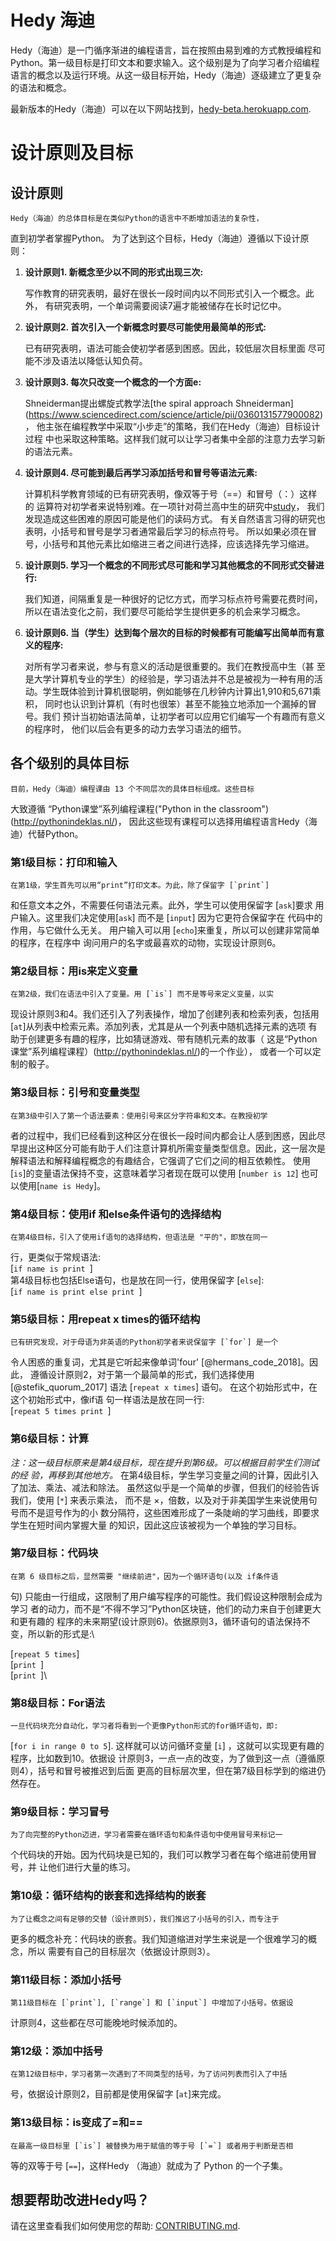 # Hedy 海迪
Hedy（海迪）是一门循序渐进的编程语言，旨在按照由易到难的方式教授编程和Python。第一级目标是打印文本和要求输入。这个级别是为了向学习者介绍编程语言的概念以及运行环境。从这一级目标开始，Hedy（海迪）逐级建立了更复杂的语法和概念。

最新版本的Hedy（海迪）可以在以下网站找到，[hedy-beta.herokuapp.com](https://hedy-beta.herokuapp.com).

设计原则及目标
==============================

设计原则
------------

    Hedy（海迪）的总体目标是在类似Python的语言中不断增加语法的复杂性，
直到初学者掌握Python。
    为了达到这个目标，Hedy（海迪）遵循以下设计原则：

1.  **设计原则1. 新概念至少以不同的形式出现三次:**

    写作教育的研究表明，最好在很长一段时间内以不同形式引入一个概念。此外，
有研究表明，一个单词需要阅读7遍才能被储存在长时记忆中。

2.  **设计原则2. 首次引入一个新概念时要尽可能使用最简单的形式:**

    已有研究表明，语法可能会使初学者感到困惑。因此，较低层次目标里面
尽可能不涉及语法以降低认知负荷。

3.  **设计原则3. 每次只改变一个概念的一个方面e:**

    Shneiderman提出螺旋式教学法[the spiral approach Shneiderman]
(https://www.sciencedirect.com/science/article/pii/0360131577900082)，
他主张在编程教学中采取“小步走”的策略，我们在Hedy（海迪）目标设计过程
中也采取这种策略。这样我们就可以让学习者集中全部的注意力去学习新的语法元素。

4.  **设计原则4. 尽可能到最后再学习添加括号和冒号等语法元素:**

    计算机科学教育领域的已有研究表明，像双等于号（==）和冒号（：）这样的
运算符对初学者来说特别难。在一项针对荷兰高中生的研究中[study](https://www.felienne.com/archives/5947)，
我们发现造成这些困难的原因可能是他们的读码方式。
    有关自然语言习得的研究也表明，小括号和冒号是学习者通常最后学习的标点符号。
所以如果必须在冒号，小括号和其他元素比如缩进三者之间进行选择，应该选择先学习缩进。

5.  **设计原则5. 学习一个概念的不同形式尽可能和学习其他概念的不同形式交替进行:**

     我们知道，间隔重复是一种很好的记忆方式，而学习标点符号需要花费时间，
 所以在语法变化之前，我们要尽可能给学生提供更多的机会来学习概念。


6.  **设计原则6. 当（学生）达到每个层次的目标的时候都有可能编写出简单而有意义的程序:**

    对所有学习者来说，参与有意义的活动是很重要的。我们在教授高中生（甚
至是大学计算机专业的学生）的经验是，学习语法并不总是被视为一种有用的活
动。学生既体验到计算机很聪明，例如能够在几秒钟内计算出1,910和5,671乘积，
同时也认识到计算机（有时也很笨）甚至不能独立地添加一个漏掉的冒号。我们
预计当初始语法简单，让初学者可以应用它们编写一个有趣而有意义的程序时，
他们以后会有更多的动力去学习语法的细节。

各个级别的具体目标
------

    目前，Hedy（海迪）编程课由 13 个不同层次的具体目标组成。这些目标
大致遵循 “Python课堂”系列编程课程("Python in the classroom")(http://pythonindeklas.nl/)，
因此这些现有课程可以选择用编程语言Hedy（海迪）代替Python。

### 第1级目标：打印和输入

    在第1级，学生首先可以用“print”打印文本。为此，除了保留字 [`print`]
和任意文本之外，不需要任何语法元素。此外，学生可以使用保留字 [`ask`]要求
用户输入。这里我们决定使用[`ask`] 而不是 [`input`] 因为它更符合保留字在
代码中的作用，与它做什么无关。
    用户输入可以用 [`echo`]来重复，所以可以创建非常简单的程序，在程序中
询问用户的名字或最喜欢的动物，实现设计原则6。

### 第2级目标：用is来定义变量

    在第2级，我们在语法中引入了变量。用 [`is`] 而不是等号来定义变量，以实
现设计原则3和4。我们还引入了列表操作，增加了创建列表和检索列表，包括用
[`at`]从列表中检索元素。添加列表，尤其是从一个列表中随机选择元素的选项
有助于创建更多有趣的程序，比如猜谜游戏、带有随机元素的故事（
这是“Python课堂”系列编程课程）(http://pythonindeklas.nl/)的一个作业），
或者一个可以定制的骰子。

### 第3级目标：引号和变量类型

    在第3级中引入了第一个语法要素：使用引号来区分字符串和文本。在教授初学
者的过程中，我们已经看到这种区分在很长一段时间内都会让人感到困惑，因此尽
早提出这种区分可能有助于人们注意计算机所需变量类型信息。因此，这一层次是
解释语法和解释编程概念的有趣结合，它强调了它们之间的相互依赖性。
使用[`is`]的变量语法保持不变，这意味着学习者现在既可以使用
[`number is 12`] 也可以使用[`name is Hedy`]。


### 第4级目标：使用if 和else条件语句的选择结构

    在第4级目标，引入了使用if语句的选择结构，但语法是 "平的"，即放在同一
行，更类似于常规语法:\
[`if name is print `]\
    第4级目标也包括Else语句，也是放在同一行，使用保留字
[`else`]:\
[`if name is print else print `]

### 第5级目标：用repeat x times的循环结构

    已有研究发现，对于母语为非英语的Python初学者来说保留字 [`for`] 是一个
令人困惑的重复词，尤其是它听起来像单词'four' [@hermans_code_2018]。因此，
遵循设计原则2，对于第一个最简单的形式，我们选择使用 [@stefik_quorum_2017]
语法 [`repeat x times`] 语句。 在这个初始形式中，在这个初始形式中，像if语
句一样语法是放在同一行:\
[`repeat 5 times print `]

### 第6级目标：计算

*注：这一级目标原来是第4级目标，现在提升到第6级。可以根据目前学生们测试的经
验，再移到其他地方。*
    在第4级目标，学生学习变量之间的计算，因此引入了加法、乘法、减法和除法。
虽然这似乎是一个简单的步骤，但我们的经验告诉我们，使用 [`*`] 来表示乘法，
而不是 $\times$，倍数，以及对于非美国学生来说使用句号而不是逗号作为的小
数分隔符，这些困难形成了一条陡峭的学习曲线，即要求学生在短时间内掌握大量
的知识，因此这应该被视为一个单独的学习目标。

### 第7级目标：代码块

    在第 6 级目标之后，显然需要 "继续前进"，因为一个循环语句(以及 if条件语
句) 只能由一行组成，这限制了用户编写程序的可能性。我们假设这种限制会成为学习
者的动力，而不是“不得不学习”Python区块链，他们的动力来自于创建更大和更有趣的
程序的未来期望(设计原则6)。依据原则3，循环语句的语法保持不变，所以新的形式是:\

[`repeat 5 times`]\
[`print `]\
[`print `]\

### 第8级目标：For语法

    一旦代码块充分自动化，学习者将看到一个更像Python形式的for循环语句，即:
[`for i in range 0 to 5`].
这样就可以访问循环变量 [`i`] ，这就可以实现更有趣的程序，比如数到10。依据设
计原则3，一点一点的改变，为了做到这一点（遵循原则4），括号和冒号被推迟到后面
更高的目标层次里，但在第7级目标学到的缩进仍然存在。

### 第9级目标：学习冒号

    为了向完整的Python迈进，学习者需要在循环语句和条件语句中使用冒号来标记一
个代码块的开始。因为代码块是已知的，我们可以教学习者在每个缩进前使用冒号，并
让他们进行大量的练习。

### 第10级：循环结构的嵌套和选择结构的嵌套

    为了让概念之间有足够的交替（设计原则5），我们推迟了小括号的引入，而专注于
更多的概念补充：代码块的嵌套。我们知道缩进对学生来说是一个很难学习的概念，所以
需要有自己的目标层次（依据设计原则3）。

### 第11级目标：添加小括号

    第11级目标在 [`print`], [`range`] 和 [`input`] 中增加了小括号。依据设
计原则4，这些都在尽可能晚地时候添加的。

### 第12级：添加中括号

    在第12级目标中，学习者第一次遇到了不同类型的括号，为了访问列表而引入了中括
号，依据设计原则2，目前都是使用保留字 [`at`]来完成。

### 第13级目标：is变成了=和==

    在最高一级目标里 [`is`] 被替换为用于赋值的等于号 [`=`] 或者用于判断是否相
等的双等于号 [`==`]，这样Hedy （海迪）就成为了 Python 的一个子集。

想要帮助改进Hedy吗？
------------

请在这里查看我们如何使用您的帮助: [CONTRIBUTING.md](CONTRIBUTING.md).
